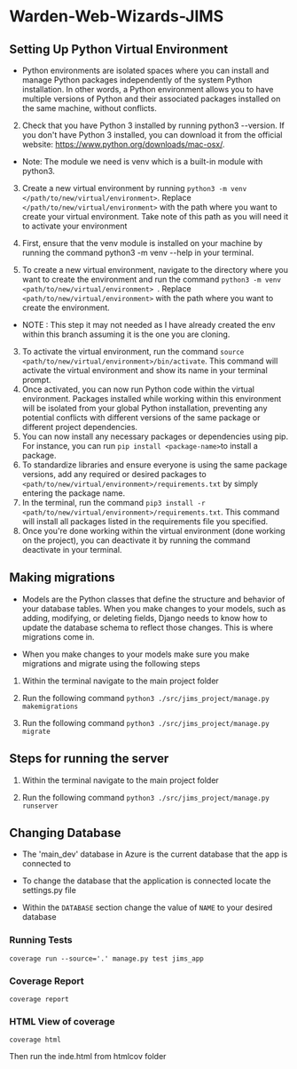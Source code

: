 # Warden-Web-Wizards-JIMS

## Setting Up Python Virtual Environment
- Python environments are isolated spaces where you can install and manage Python packages independently of the system Python installation. In other words, a Python environment allows you to have multiple versions of Python and their associated packages installed on the same machine, without conflicts.


2. Check that you have Python 3 installed by running python3 --version. If you don't have Python 3 installed, you can download it from the official website: https://www.python.org/downloads/mac-osx/.
  - Note: The module we need is venv which is a built-in module with python3.

3. Create a new virtual environment by running `python3 -m venv </path/to/new/virtual/environment>`. Replace `</path/to/new/virtual/environment>` with the path where you want to create your virtual environment. Take note of this path as you will need it to activate your environment

1. First, ensure that the venv module is installed on your machine by running the command python3 -m venv --help in your terminal.
2. To create a new virtual environment, navigate to the directory where you want to create the environment and run the command `python3 -m venv <path/to/new/virtual/environment> `. Replace `<path/to/new/virtual/environment>` with the path where you want to create the environment.
  - NOTE : This step it may not needed as I have already created the env within this branch assuming it is the one you are cloning.
3. To activate the virtual environment, run the command ` source <path/to/new/virtual/environment>/bin/activate `. This command will activate the virtual environment and show its name in your terminal prompt.
4. Once activated, you can now run Python code within the virtual environment. Packages installed while working within this environment will be isolated from your global Python installation, preventing any potential conflicts with different versions of the same package or different project dependencies.
5. You can now install any necessary packages or dependencies using pip. For instance, you can run ` pip install <package-name> `to install a package.
6. To standardize libraries and ensure everyone is using the same package versions, add any required or desired packages to  ` <path/to/new/virtual/environment>/requirements.txt` by simply entering the package name.
7. In the terminal, run the command ` pip3 install -r <path/to/new/virtual/environment>/requirements.txt `. This command will install all packages listed in the requirements file you specified.
8. Once you're done working within the virtual environment (done working on the project), you can deactivate it by running the command deactivate in your terminal.

## Making migrations
- Models are the Python classes that define the structure and behavior of your database tables. When you make changes to your models, such as adding, modifying, or deleting fields, Django needs to know how to update the database schema to reflect those changes. This is where migrations come in.

- When you make changes to your models make sure you make migrations and migrate using the following steps

1. Within the terminal navigate to the main project folder

2. Run the following command `python3 ./src/jims_project/manage.py makemigrations`

3. Run the following command `python3 ./src/jims_project/manage.py migrate`

## Steps for running the server
1. Within the terminal navigate to the main project folder

2. Run the following command `python3 ./src/jims_project/manage.py runserver`

## Changing Database
- The 'main_dev' database in Azure is the current database that the app is connected to

- To change the database that the application is connected locate the settings.py file

- Within the `DATABASE` section change the value of `NAME` to your desired database

### Running Tests

`coverage run --source='.' manage.py test jims_app`

### Coverage Report

`coverage report`

### HTML View of coverage
`coverage html`

Then run the inde.html from htmlcov folder
